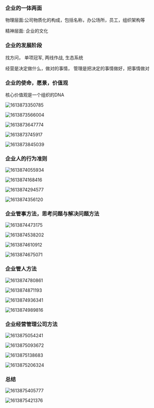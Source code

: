 ### 企业的一体两面

物理层面:公司物质化的构成，包括名称，办公场所，员工，组织架构等

精神层面: 企业的文化

### 企业的发展阶段

找方问， 单项冠军,  两线作战, 生态系统

经营是决定做什么，做对的事情， 管理是把决定的事情做好，把事情做对

### 企业的使命，愿景，价值观

核心价值观是一个组织的DNA

![1613873350785](D:\person\knowledge\management\understand.png)

![1613873566004](D:\person\knowledge\management\improve.png)

![1613873647774](D:\person\knowledge\management\create.png)

![1613873745917](D:\person\knowledge\management\协同.png)

![1613873845039](D:\person\knowledge\management\分享.png)

### 企业人的行为准则

![1613874055934](D:\person\knowledge\management\指令.png)

![1613874168416](D:\person\knowledge\management\行动.png)

![1613874294577](D:\person\knowledge\management\沟通.png)

![1613874356120](D:\person\knowledge\management\汇报.png)

### 企业管事方法，思考问题与解决问题方法

![1613874473175](D:\person\knowledge\management\问目的.png)

![1613874538202](D:\person\knowledge\management\推演.png)

![1613874610912](D:\person\knowledge\management\亲手打样.png)

![1613874675071](D:\person\knowledge\management\复盘.png)

### 企业管人方法

![1613874780861](D:\person\knowledge\management\设目标.png)

![1613874871193](D:\person\knowledge\management\控进度.png)

![1613874936341](D:\person\knowledge\management\考评.png)

![1613874989816](D:\person\knowledge\management\规范.png)

### 企业经营管理公司方法

![1613875054241](D:\person\knowledge\management\班子.png)

![1613875093672](D:\person\knowledge\management\战略.png)

![1613875138683](D:\person\knowledge\management\队伍.png)

![1613875206324](D:\person\knowledge\management\人才观.png)

### 总结

![1613875405777](D:\person\knowledge\management\summary1.png)

![1613875421376](D:\person\knowledge\management\summary2.png)